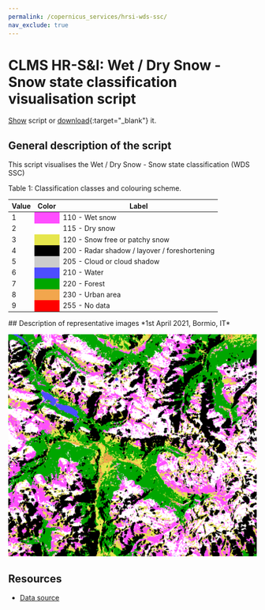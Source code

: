 ```yaml
---
permalink: /copernicus_services/hrsi-wds-ssc/
nav_exclude: true
---
```


# CLMS HR-S&I: Wet / Dry Snow - Snow state classification visualisation script

<a href="#" id='togglescript'>Show</a> script or [download](script.js){:target="_blank"} it.
<div id='script_view' style="display:none">
{% highlight javascript %}
{% include_relative script.js %}
{% endhighlight %}
</div>

## General description of the script  
This script visualises the Wet / Dry Snow - Snow state classification (WDS SSC)

Table 1: Classification classes and colouring scheme.

<table>
  <thead>
    <tr>
      <th>Value</th>
      <th>Color</th>
      <th>Label</th>
    </tr>
  </thead>
  <tbody>
    <tr>
      <td>1</td>
      <td style="background-color: #ff4dff;"></td>
      <td>110 - Wet snow</td>
    </tr>
    <tr>
      <td>2</td>
      <td style="background-color: #ffffff;"></td>
      <td>115 - Dry snow</td>
    </tr>
    <tr>
      <td>3</td>
      <td style="background-color: #e6e64d;"></td>
      <td>120 - Snow free or patchy snow</td>
    </tr>
    <tr>
      <td>4</td>
      <td style="background-color: #000000;"></td>
      <td>200 - Radar shadow / layover / foreshortening</td>
    </tr>
    <tr>
      <td>5</td>
      <td style="background-color: #cccccc;"></td>
      <td>205 - Cloud or cloud shadow</td>
    </tr>
    <tr>
      <td>6</td>
      <td style="background-color: #4d4dff;"></td>
      <td>210 - Water</td>
    </tr>
    <tr>
      <td>7</td>
      <td style="background-color: #00a600;"></td>
      <td>220 - Forest</td>
    </tr>
    <tr>
      <td>8</td>
      <td style="background-color: #f2a64d;"></td>
      <td>230 - Urban area</td>
    </tr>
    <tr>
      <td>9</td>
      <td style="background-color: #ff0000;"></td>
      <td>255 - No data</td>
    </tr>
</tbody>
</table>  
## Description of representative images
*1st April 2021, Bormio, IT* 

![WDS SSC](fig/figure.png)  

## Resources

- [Data source](https://land.copernicus.eu/pan-european/biophysical-parameters/high-resolution-snow-and-ice-monitoring/snow-products)
